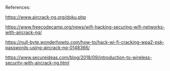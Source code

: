 References:

https://www.aircrack-ng.org/doku.php

https://www.freecodecamp.org/news/wifi-hacking-securing-wifi-networks-with-aircrack-ng/

https://null-byte.wonderhowto.com/how-to/hack-wi-fi-cracking-wpa2-psk-passwords-using-aircrack-ng-0148366/

https://www.secureideas.com/blog/2018/09/introduction-to-wireless-security-with-aircrack-ng.html


